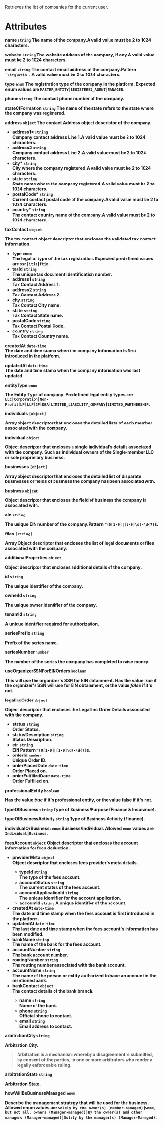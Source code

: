 Retrieves the list of companies for the current user.

# Attributes

<strong>name<strong> `string`
The name of the company.A valid value must be 2 to 1024 characters.

<strong>website<strong> `string`
The website address of the company, if any.A valid value must be 2 to 1024 characters.

<strong>email<strong> `string`
The contact email address of the company.Pattern `^\S+@\S+$A `. A valid value must be 2 to 1024 characters.

<strong>type<strong> `enum`
The registration type of the company in the platform. Expected enum values are `MASTER_ENTITY┃REGISTERED_AGENT┃MANAGER`.

<strong>phone<strong> `string`
The contact phone number of the company.

<strong>stateOfFormation<strong> `string`
The name of the state refers to the state where the company was registered.

<strong>address<strong> `object`
The contact Address object descriptor of the company.

* <strong>address1*<strong> `string` <br> Company contact address Line 1.A valid value must be 2 to 1024 characters.
* <strong>address2</strong> `string` <br> Company contact address Line 2.A valid value must be 2 to 1024 characters.
* <strong>city*<strong> `string` <br> City where the company registered.A valid value must be 2 to 1024 characters.
* <strong>state<strong> `string` <br> State name where the company registered.A valid value must be 2 to 1024 characters.
* <strong>postalCode*<strong> `string` <br> Current contact postal code of the company.A valid value must be 2 to 1024 characters.
* <strong>country*<strong> `string` <br> The contact country name of the company.A valid value must be 2 to 1024 characters.

<strong>taxContact<strong> `objcet`

The tax contact object descriptor that encloses the  validated tax contact information.

* <strong>type<strong> `enum` <br> The legal of type of the tax registration. Expected predefined values are `ssn┃itin┃ftin`.
* <strong>taxId<strong> `string` <br> The unique tax document identification number.
* <strong>address1<strong> `string` <br> Tax Contact Address 1.
* <strong>address2<strong> `string` <br> Tax Contact Address 2.
* <strong>city<strong> `string` <br> Tax Contact City name.
* <strong>state<strong> `string` <br> Tax Contact State name.
* <strong>postalCode<strong> `string` <br> Tax Contact Postal Code.
* <strong>country<strong> `string` <br> Tax Contact Country name.

<strong>createdAt<strong> `date-time` <br> The date and time stamp when the company information is first introduced in the platform.

<strong>updatedAt<strong> `date-time` <br> The date and time stamp when the company information was last updated.

<strong>entityType<strong> `enum`

The Entity Type of company. Predefined legal entity types are `LLC┃Corporation┃Non-Profit┃LP┃LLP┃GP┃DBA┃LIMITED_LIABILITY_COMPANY┃LIMITED_PARTNERSHIP`.

<strong>individuals<strong> `[object]`

Array object descriptor that encloses the detailed lists of each member associated with the company.

<strong>individual<strong> `objcet`

Object descriptor that encloses a single individual's details associated with the company. Such as individual owners of the Single-member LLC or sole proprietary business.

<strong>businesses<strong> `[object]`

Array object descriptor that encloses the detailed list of disparate businesses or fields of business the company has been associated with.

<strong>business<strong> `objcet`

Object descriptor that encloses the field of business the company is associated with.

<strong>ein<strong> `string`

The unique EIN number of the company.Pattern `^(0[1-9]|[1-9]\d)-\d{7}$`.

<strong>files<strong> `[string]`

Array Object descriptor that encloses the list of legal documents or files associated with the company.

<strong>additionalProperties<strong> `object`

Object descriptor that encloses additional details of the company.

<strong>id<strong> `string`

The unique identifier of the company.

<strong>ownerId<strong> `string`

The unique owner identifier of the company.

<strong>tenantId<strong> `string`

A unique identifier required for authorization.

<strong>seriesPrefix<strong> `string`

Prefix of the series name.

<strong>seriesNumber<strong> `number`

The number of the series the company has completed to raise money.

<strong>useOrganizerSSNForEINOrders<strong> `boolean`

This will use the organizer's SSN for EIN obtainment. Has the value _true_ if the organizer's SSN will use for EIN obtainment, or the value _false_ if it's not.

<strong>legalIncOrder<strong> `object`

Object descriptor that encloses the Legal Inc Order Details associated with the company.

* <strong>status<strong> `string` </br>
Order Status.
* <strong>statusDescription<strong> `string` </br>
Status Description.
* <strong>ein<strong> `string` </br>
EIN Pattern `^(0[1-9]|[1-9]\d)-\d{7}$`.
* <strong>orderId<strong> `number` </br>
Unique Order ID.
* <strong>orderPlacedDate<strong> `date-time` </br>
Order Placed on.
* <strong>orderFulfilledDate<strong> `date-time` </br>
Order Fulfilled on.

<strong>professionalEntity<strong> `boolean`

Has the value _true_ if it's professional entity, or the value false if it's not. 

<strong>typeOfBusiness<strong> `string`
Type of Business/Purpose (Finance & Insurance).

<strong>typeOfBusinessActivity<strong> `string`
Type of Business Activity (Finance).

<strong>individualOrBusiness<strong>: `enum`
Business/Individual. Allowed `enum` values are `Individual┃Business`.

<strong>feesAccount<strong> `object`
Object descriptor that encloses the account information for fees deduction.

* <strong>providerMeta<strong> `object` <br> Object descriptor that encloses fees provider's meta details.
  * <strong>typeId<strong> `string` <br> The type of the fees account.
  * <strong>accountStatus<strong> `string` <br> The current status of the fees account.
  * <strong>accountApplicationId<strong> `string` <br> The unique identifier for the account application.
  * <strong>accountId<strong> `string` A unique identifier of the account.
* <strong>createdAt<strong> `date-time` <br> The date and time stamp when the fees account is first introduced in the platform.
* <strong>updatedAt<strong> `date-time` <br> The last date and time stamp when the fees account's information has been modified.
* <strong>bankName<strong> `string` <br> The name of the bank for the fees account. 
* <strong>accountNumber<strong> `string` <br> The bank account number.
* <strong>routingNumber<strong> `string` <br> The routing number associated with the bank account.
* <strong>accountName<strong> `string` <br> The name of the person or entity authorized to have an account in the mentioned bank.
* <strong>bankContact<strong> `object` <br> The contact details of the bank branch.
  * <strong>name<strong> `string` <br> Name of the bank.
  * <strong>phone<strong> `string` <br> Official phone to contact.
  * <strong>email<strong> `string` <br> Email address to contact.

<strong>arbitrationCity<strong> `string`

Arbitration City.
> Arbitration is a mechanism whereby a disagreement is submitted, by consent of the parties, to one or more arbitrators who render a legally enforceable ruling.

<strong>arbitrationState<strong> `string`

Arbitration State.

<strong>howWillBeBusinessManaged<strong> `enum`

Describe the management strategy that will be used for the business.
Allowed enum values are `Solely by the owner(s) (Member-managed)┃Some, but not all, owners (Manager-managed)┃By the owner(s) and other managers (Manager-managed)┃Solely by the manager(s) (Manager-Managed)`.